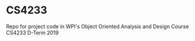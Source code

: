 # CS4233
Repo for project code in WPI's Object Oriented Analysis and Design Course CS4233 D-Term 2019

